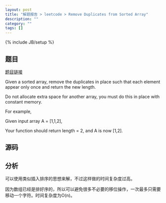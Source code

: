 ```yaml
---
layout: post
title: "解题报告 > leetcode > Remove Duplicates from Sorted Array"
description: ""
category: ""
tags: []
---
```

{% include JB/setup %}

## 题目

[题目链接](https://oj.leetcode.com/problems/remove-duplicates-from-sorted-array)

Given a sorted array, remove the duplicates in place such that each element appear only once and return the new length.

Do not allocate extra space for another array, you must do this in place with constant memory.

For example,

Given input array A = [1,1,2],

Your function should return length = 2, and A is now [1,2].

## 源码

<script src="https://gist.github.com/squirrel20/905e6e2a90ef4e72ac16.js"></script>

## 分析

可以使用类似插入排序的思想来解，不过这样做的时间复杂度过高。

因为数组已经是排好序的，所以可以避免很多不必要的移位操作，一次最多只需要移动一个字符。时间复杂度为O(n)。
